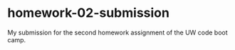 # homework-02-submission
My submission for the second homework assignment of the UW code boot camp. 

